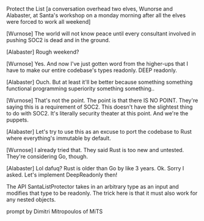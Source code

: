 Protect the List
[a conversation overhead two elves, Wunorse and Alabaster, at Santa's workshop on a monday morning after all the elves were forced to work all weekend]

[Wurnose] The world will not know peace until every consultant involved in pushing SOC2 is dead and in the ground.

[Alabaster] Rough weekend?

[Wurnose] Yes. And now I've just gotten word from the higher-ups that I have to make our entire codebase's types readonly. DEEP readonly.

[Alabaster] Ouch. But at least it'll be better because something something functional programming superiority something something..

[Wurnose] That's not the point. The point is that there IS NO POINT. They're saying this is a requirement of SOC2. This doesn't have the slightest thing to do with SOC2. It's literally security theater at this point. And we're the puppets.

[Alabaster] Let's try to use this as an excuse to port the codebase to Rust where everything's immutable by default.

[Wurnose] I already tried that. They said Rust is too new and untested. They're considering Go, though.

[Alabaster] Lol dafuq? Rust is older than Go by like 3 years. Ok. Sorry I asked. Let's implement DeepReadonly then!

The API
SantaListProtector takes in an arbitrary type as an input and modifies that type to be readonly. The trick here is that it must also work for any nested objects.

prompt by Dimitri Mitropoulos of MiTS
